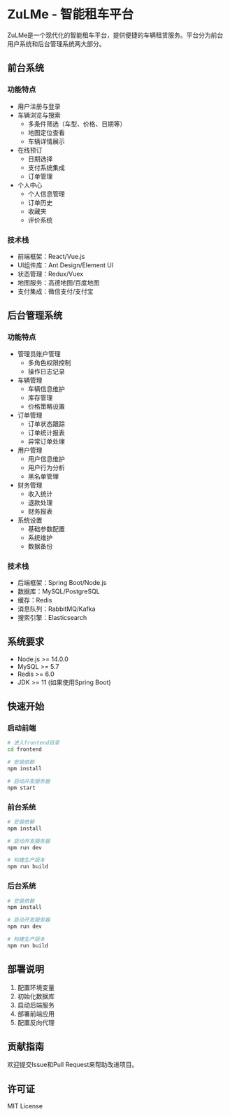 # ZuLMe - 智能租车平台

ZuLMe是一个现代化的智能租车平台，提供便捷的车辆租赁服务。平台分为前台用户系统和后台管理系统两大部分。

## 前台系统

### 功能特点
- 用户注册与登录
- 车辆浏览与搜索
  - 多条件筛选（车型、价格、日期等）
  - 地图定位查看
  - 车辆详情展示
- 在线预订
  - 日期选择
  - 支付系统集成
  - 订单管理
- 个人中心
  - 个人信息管理
  - 订单历史
  - 收藏夹
  - 评价系统

### 技术栈
- 前端框架：React/Vue.js
- UI组件库：Ant Design/Element UI
- 状态管理：Redux/Vuex
- 地图服务：高德地图/百度地图
- 支付集成：微信支付/支付宝

## 后台管理系统

### 功能特点
- 管理员账户管理
  - 多角色权限控制
  - 操作日志记录
- 车辆管理
  - 车辆信息维护
  - 库存管理
  - 价格策略设置
- 订单管理
  - 订单状态跟踪
  - 订单统计报表
  - 异常订单处理
- 用户管理
  - 用户信息维护
  - 用户行为分析
  - 黑名单管理
- 财务管理
  - 收入统计
  - 退款处理
  - 财务报表
- 系统设置
  - 基础参数配置
  - 系统维护
  - 数据备份

### 技术栈
- 后端框架：Spring Boot/Node.js
- 数据库：MySQL/PostgreSQL
- 缓存：Redis
- 消息队列：RabbitMQ/Kafka
- 搜索引擎：Elasticsearch

## 系统要求
- Node.js >= 14.0.0
- MySQL >= 5.7
- Redis >= 6.0
- JDK >= 11 (如果使用Spring Boot)

## 快速开始

### 启动前端
```bash
# 进入frontend目录
cd frontend

# 安装依赖
npm install

# 启动开发服务器
npm start
```

### 前台系统
```bash
# 安装依赖
npm install

# 启动开发服务器
npm run dev

# 构建生产版本
npm run build
```

### 后台系统
```bash
# 安装依赖
npm install

# 启动开发服务器
npm run dev

# 构建生产版本
npm run build
```

## 部署说明
1. 配置环境变量
2. 初始化数据库
3. 启动后端服务
4. 部署前端应用
5. 配置反向代理

## 贡献指南
欢迎提交Issue和Pull Request来帮助改进项目。



## 许可证
MIT License
